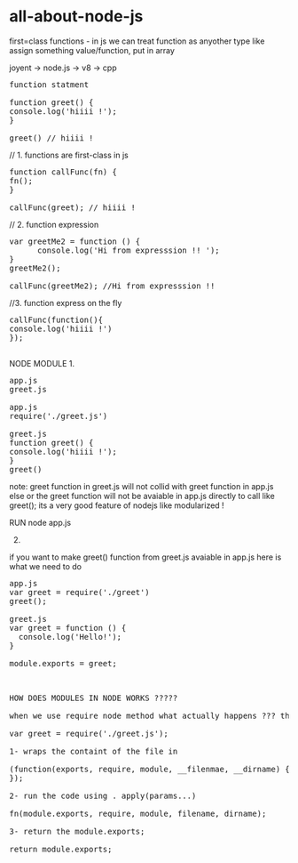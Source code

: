 # all-about-node-js


first=class functions - in js we can treat function as anyother type like assign something value/function, put in array

joyent -> node.js -> v8 -> cpp

<pre>function statment 

function greet() {
console.log('hiiii !');
}

greet() // hiiii !
</pre>

// 1. functions are first-class in js
<pre>
function callFunc(fn) {  
fn();
}

callFunc(greet); // hiiii !
</pre>
// 2. function expression
<pre>
var greetMe2 = function () {
      console.log('Hi from expresssion !! ');
}
greetMe2(); 

callFunc(greetMe2); //Hi from expresssion !!
</pre>

//3.  function express on the fly
<pre>
callFunc(function(){
console.log('hiiii !')
}); 

</pre>

NODE MODULE
1. 

<pre>
app.js
greet.js

app.js
require('./greet.js')

greet.js
function greet() {
console.log('hiiii !');
}
greet() 
</pre>
note: greet function in greet.js will not collid with greet function in app.js else or the greet function will not be avaiable in app.js directly to call like greet(); its a very good feature of nodejs like modularized !

RUN node app.js

2.
if you want to make greet() function from greet.js avaiable in app.js here is what we need to do

<pre>
app.js
var greet = require('./greet')
greet();

greet.js
var greet = function () {
  console.log('Hello!');
}

module.exports = greet;
<pre>


HOW DOES MODULES IN NODE WORKS ?????

when we use require node method what actually happens ??? this is the reason why the function and variable in required files are not available in global scope. 

var greet = require('./greet.js');

1- wraps the containt of the file in

(function(exports, require, module, __filenmae, __dirname) {
});

2- run the code using . apply(params...)

fn(module.exports, require, module, filename, dirname);

3- return the module.exports;

return module.exports;






